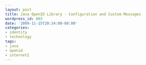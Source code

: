 ```yaml
---
layout: post
title: Java OpenID Library - Configuration and Custom Messages
wordpress_id: 893
date: '2009-11-15T20:34:00-08:00'
categories:
- identity
- technology
tags:
- java
- openid
- internet2
---
```


